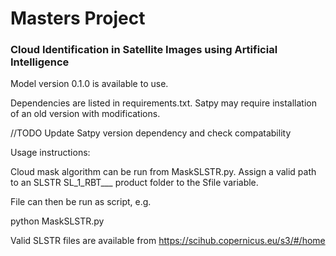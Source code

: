 # Masters Project

### Cloud Identification in Satellite Images using Artificial Intelligence

Model version 0.1.0 is available to use.

Dependencies are listed in requirements.txt. Satpy may require installation of an old version with modifications.

//TODO Update Satpy version dependency and check compatability

Usage instructions:

Cloud mask algorithm can be run from MaskSLSTR.py. Assign a valid path to an SLSTR SL_1_RBT___ product folder to the Sfile variable.

File can then be run as script, e.g.

python MaskSLSTR.py

Valid SLSTR files are available from https://scihub.copernicus.eu/s3/#/home
